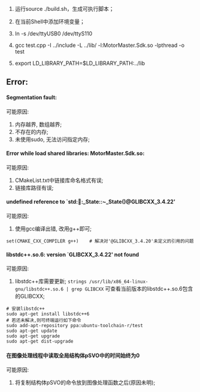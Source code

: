 
1. 运行source ./build.sh，生成可执行脚本；
2. 在当前Shell中添加环境变量；


1. ln -s /dev/ttyUSB0 /dev/ttyS110
2. gcc test.cpp -I ../include -L ../lib/ -l:MotorMaster.Sdk.so -lpthread -o test
3. export LD_LIBRARY_PATH=$LD_LIBRARY_PATH:../lib


## Error:
#### Segmentation fault:
可能原因:
1. 内存越界, 数组越界;
2. 不存在的内存;
3. 未使用sudo, 无法访问指定内存;

#### Error while load shared libraries: MotorMaster.Sdk.so:
可能原因:
1. CMakeList.txt中链接库命名格式有误;
2. 链接库路径有误;

#### undefined reference to `std::thread::_State::~_State()@GLIBCXX_3.4.22'
可能原因:
1. 使用gcc编译出错, 改用g++即可;
```
set(CMAKE_CXX_COMPILER g++)    # 解决对'@GLIBCXX_3.4.20'未定义的引用的问题
```

#### libstdc++.so.6: version `GLIBCXX_3.4.22' not found
可能原因:
1. libstdc++库需要更新;
`strings /usr/lib/x86_64-linux-gnu/libstdc++.so.6 | grep GLIBCXX`
可查看当前版本的libstdc++.so.6包含的GLIBCXX;
```
# 安装libstdc++
sudo apt-get install libstdc++6
# 若还未解决,则可终端运行如下命令
sudo add-apt-repository ppa:ubuntu-toolchain-r/test 
sudo apt-get update
sudo apt-get upgrade
sudo apt-get dist-upgrade
```

#### 在图像处理线程中读取全局结构体pSVO中的时间始终为0
可能原因:
1. 将复制结构体pSVO的命令放到图像处理函数之后(原因未明);

